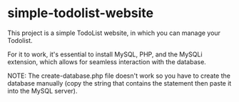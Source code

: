 # simple-todolist-website
This project is a simple TodoList website, in which you can manage your Todolist.


For it to work, it's essential to install MySQL, PHP, and the MySQLi extension, which allows for seamless interaction with the database.

NOTE:
The create-database.php file doesn't work so you have to create the database manually (copy the string that contains the statement then paste it into the MySQL server).
